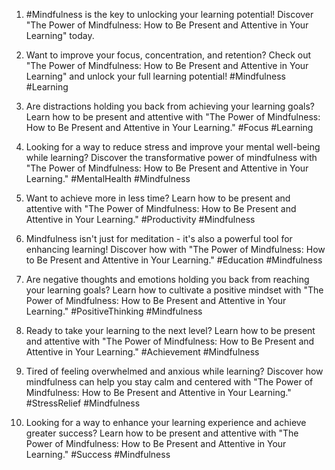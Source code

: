 1. #Mindfulness is the key to unlocking your learning potential! Discover "The Power of Mindfulness: How to Be Present and Attentive in Your Learning" today.

2. Want to improve your focus, concentration, and retention? Check out "The Power of Mindfulness: How to Be Present and Attentive in Your Learning" and unlock your full learning potential! #Mindfulness #Learning

3. Are distractions holding you back from achieving your learning goals? Learn how to be present and attentive with "The Power of Mindfulness: How to Be Present and Attentive in Your Learning." #Focus #Learning

4. Looking for a way to reduce stress and improve your mental well-being while learning? Discover the transformative power of mindfulness with "The Power of Mindfulness: How to Be Present and Attentive in Your Learning." #MentalHealth #Mindfulness

5. Want to achieve more in less time? Learn how to be present and attentive with "The Power of Mindfulness: How to Be Present and Attentive in Your Learning." #Productivity #Mindfulness

6. Mindfulness isn't just for meditation - it's also a powerful tool for enhancing learning! Discover how with "The Power of Mindfulness: How to Be Present and Attentive in Your Learning." #Education #Mindfulness

7. Are negative thoughts and emotions holding you back from reaching your learning goals? Learn how to cultivate a positive mindset with "The Power of Mindfulness: How to Be Present and Attentive in Your Learning." #PositiveThinking #Mindfulness

8. Ready to take your learning to the next level? Learn how to be present and attentive with "The Power of Mindfulness: How to Be Present and Attentive in Your Learning." #Achievement #Mindfulness

9. Tired of feeling overwhelmed and anxious while learning? Discover how mindfulness can help you stay calm and centered with "The Power of Mindfulness: How to Be Present and Attentive in Your Learning." #StressRelief #Mindfulness

10. Looking for a way to enhance your learning experience and achieve greater success? Learn how to be present and attentive with "The Power of Mindfulness: How to Be Present and Attentive in Your Learning." #Success #Mindfulness

